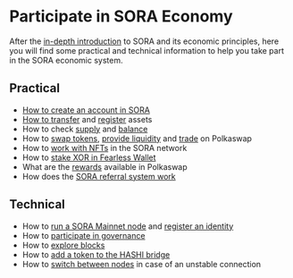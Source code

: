 # Participate in SORA Economy

After the [in-depth introduction](sora-economy.md) to SORA and its economic principles,
here you will find some practical and technical information to help you take part in the SORA economic system.

## Practical

- [How to create an account in SORA](create-an-address.md)
- [How to transfer](transfer.md) and [register](register-an-asset.md) assets
- How to check [supply](check-supply.md) and [balance](check-balance.md)
- How to [swap tokens](swap.md), [provide liquidity](provide-liquidity.md)
  and [trade](advanced-trading.md) on Polkaswap
- How to [work with NFTs](nft.md) in the SORA network
- How to [stake XOR in Fearless Wallet](stake-in-fearless-wallet.md)
- What are the [rewards](rewards.md) available in Polkaswap
- How does the [SORA referral system work](referral.md)

## Technical

- How to [run a SORA Mainnet node](running-a-node.md) and [register an identity](id.md)
- How to [participate in governance](fast-track-public-voting.md)
- How to [explore blocks](explore-blocks.md)
- How to [add a token to the HASHI bridge](adding-a-token-to-a-hashi-bridge.md)
- How to [switch between nodes](nodes-connection.md) in case of an
  unstable connection
